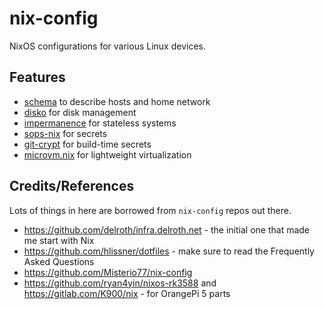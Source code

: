 # nix-config

NixOS configurations for various Linux devices.

## Features

* [schema](doc/facts.md) to describe hosts and home network
* [disko](https://github.com/nix-community/disko) for disk management
* [impermanence](https://github.com/nix-community/impermanence) for stateless systems
* [sops-nix](https://github.com/Mic92/sops-nix) for secrets
* [git-crypt](https://github.com/AGWA/git-crypt) for build-time secrets
* [microvm.nix](https://github.com/astro/microvm.nix) for lightweight virtualization

## Credits/References

Lots of things in here are borrowed from `nix-config` repos out there.
* https://github.com/delroth/infra.delroth.net - the initial one that made me start with Nix
* https://github.com/hlissner/dotfiles - make sure to read the Frequently Asked Questions
* https://github.com/Misterio77/nix-config
* https://github.com/ryan4yin/nixos-rk3588 and https://gitlab.com/K900/nix - for OrangePi 5 parts
